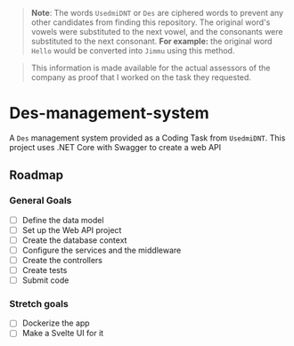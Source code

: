 > **Note**: The words `UsedmiDNT` or `Des` are ciphered words to prevent any other candidates from finding this repository.
> The original word's vowels were substituted to the next vowel, and the consonants were substituted to the next consonant. 
> **For example:** the original word `Hello` would be converted into `Jimmu` using this method.

> This information is made available for the actual assessors of the company as proof that I worked on the task they requested.

# Des-management-system
A `Des` management system provided as a Coding Task from `UsedmiDNT`. This project uses .NET Core with Swagger to create a web API

## Roadmap
### General Goals
- [ ] Define the data model
- [ ] Set up the Web API project
- [ ] Create the database context
- [ ] Configure the services and the middleware
- [ ] Create the controllers
- [ ] Create tests
- [ ] Submit code

### Stretch goals
- [ ] Dockerize the app
- [ ] Make a Svelte UI for it
